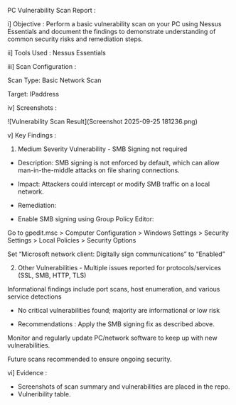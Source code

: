 PC Vulnerability Scan Report :

i] Objective :
Perform a basic vulnerability scan on your PC using Nessus Essentials and document the findings to demonstrate understanding of common security risks and remediation steps.

ii] Tools Used :
Nessus Essentials 

iii] Scan Configuration :

Scan Type: Basic Network Scan

Target: IPaddress

iv] Screenshots :

![Vulnerability Scan Result](Screenshot 2025-09-25 181236.png)


v] Key Findings :

1. Medium Severity Vulnerability - SMB Signing not required

- Description: SMB signing is not enforced by default, which can allow man-in-the-middle attacks on file sharing connections.

- Impact: Attackers could intercept or modify SMB traffic on a local network.

- Remediation:

- Enable SMB signing using Group Policy Editor:

Go to gpedit.msc > Computer Configuration > Windows Settings > Security Settings > Local Policies > Security Options

Set “Microsoft network client: Digitally sign communications” to “Enabled”

2. Other Vulnerabilities -
Multiple issues reported for protocols/services (SSL, SMB, HTTP, TLS)

Informational findings include port scans, host enumeration, and various service detections

- No critical vulnerabilities found; majority are informational or low risk

- Recommendations :
Apply the SMB signing fix as described above.

Monitor and regularly update PC/network software to keep up with new vulnerabilities.

Future scans recommended to ensure ongoing security.

vi] Evidence :

- Screenshots of scan summary and vulnerabilities are placed in the repo.
- Vulneribility table.
